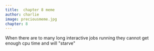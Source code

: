 ```yaml
---
title:  chapter 8 meme
author: charlie
image: preciousmeme.jpg
chapter: 8
---
```

When there are to many long interactive jobs running they cannot get enough cpu time and will "starve"